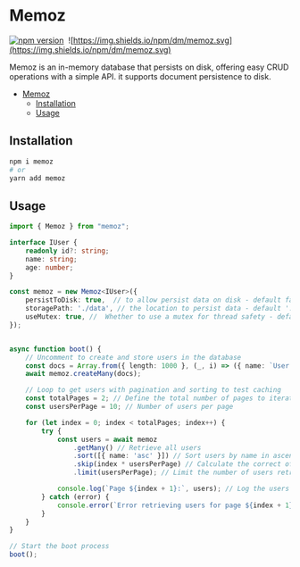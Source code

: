 # Memoz

[![npm version](https://badge.fury.io/js/memoz.svg)](https://badge.fury.io/js/memoz)&nbsp;
![https://img.shields.io/npm/dm/memoz.svg](https://img.shields.io/npm/dm/memoz.svg)

Memoz is an in-memory database that persists on disk, offering easy CRUD operations with a simple API. it supports document persistence to disk.

- [Memoz](#memoz)
  - [Installation](#installation)
  - [Usage](#usage)

## Installation

```bash
npm i memoz
# or
yarn add memoz
```

## Usage

```ts
import { Memoz } from "memoz";

interface IUser {
    readonly id?: string;
    name: string;
    age: number;
}

const memoz = new Memoz<IUser>({
    persistToDisk: true,  // to allow persist data on disk - default false
    storagePath: './data', // the location to persist data - default './data'
    useMutex: true, //  Whether to use a mutex for thread safety - default false
});


async function boot() {
    // Uncomment to create and store users in the database
    const docs = Array.from({ length: 1000 }, (_, i) => ({ name: `User ${i}`, age: i }));
    await memoz.createMany(docs);

    // Loop to get users with pagination and sorting to test caching
    const totalPages = 2; // Define the total number of pages to iterate over
    const usersPerPage = 10; // Number of users per page

    for (let index = 0; index < totalPages; index++) {
        try {
            const users = await memoz
                .getMany() // Retrieve all users
                .sort([{ name: 'asc' }]) // Sort users by name in ascending order
                .skip(index * usersPerPage) // Calculate the correct offset for pagination
                .limit(usersPerPage); // Limit the number of users retrieved

            console.log(`Page ${index + 1}:`, users); // Log the users for the current page
        } catch (error) {
            console.error(`Error retrieving users for page ${index + 1}:`, error); // Handle any errors
        }
    }
}

// Start the boot process
boot();
```
